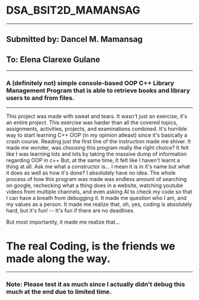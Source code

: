# DSA_BSIT2D_MAMANSAG
___
## Submitted by: Dancel M. Mamansag
## To: Elena Clarexe Gulane
___
### A (definitely not) simple console-based OOP C++ Library Management Program that is able to retrieve books and library users to and from files.
___
This project was made with sweat and tears.
It wasn't just an exercise, it's an entire project.
This exercise was harder than all the covered topics, assignments, activities,
projects, and examinations combined. It's horrible way to start learning C++ OOP (in my opinion atleast)
since it's basically a crash course.
Reading just the first line of the instruction made me shiver.
It made me wonder, was choosing this program really the right choice?
It felt like I was learning lots and lots by taking the massive dump of information regarding OOP in c++
But, at the same time, It felt like I haven't learnt a thing at all.
Ask me what a constructor is... I mean it is in it's name but what it does as well as how it's done? I absolutely have no idea.
The whole process of how this program was made was endless amount of searching on google, rechecking what a thing does in a website,
watching youtube videos from multiple channels, and even asking AI to check my code so that I can have a breath from debugging it.
It made me question who I am, and my values as a person.
It made me realize that, oh, yes, coding is absolutely hard,
but it's fun! -- It's fun if there are no deadlines.

But most importantly, it made me realize that...
# The real Coding, is the friends we made along the way.
___
### Note: Please test it as much since I actually didn't debug this much at the end due to limited time.
